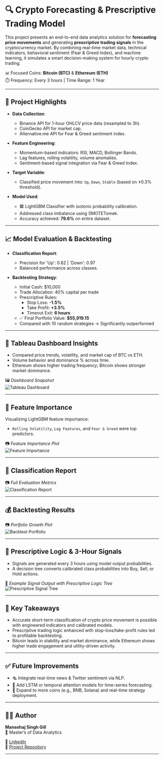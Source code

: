 # 🔍 Crypto Forecasting & Prescriptive Trading Model

This project presents an end-to-end data analytics solution for **forecasting price movements** and generating **prescriptive trading signals** in the cryptocurrency market. By combining real-time market data, technical indicators, behavioral sentiment (Fear & Greed Index), and machine learning, it simulates a smart decision-making system for hourly crypto trading.

 📊 Focused Coins: **Bitcoin (BTC)** & **Ethereum (ETH)**  
 ⏱️ Frequency: Every 3 hours | Time Range: 1 Year

---

## 🧠 Project Highlights

- **Data Collection**:
  - Binance API for 1-hour OHLCV price data (resampled to 3h).
  - CoinGecko API for market cap.
  - Alternative.me API for Fear & Greed sentiment index.
  
- **Feature Engineering**:
  - Momentum-based indicators: RSI, MACD, Bollinger Bands.
  - Lag features, rolling volatility, volume anomalies.
  - Sentiment-based signal integration via Fear & Greed Index.

- **Target Variable**:
  - Classified price movement into: `Up`, `Down`, `Stable` (based on ±0.3% threshold).

- **Model Used**:
  - 🟩 LightGBM Classifier with isotonic probability calibration.
  - Addressed class imbalance using SMOTETomek.
  - Accuracy achieved: **79.6%** on entire dataset.

---

## 📈 Model Evaluation & Backtesting

- **Classification Report**:
  - Precision for 'Up': 0.82 | 'Down': 0.97
  - Balanced performance across classes.

- **Backtesting Strategy**:
  - Initial Cash: $10,000
  - Trade Allocation: 40% capital per trade
  - Prescriptive Rules:  
    - Stop Loss: **-1.5%**  
    - Take Profit: **+3.5%**  
    - Timeout Exit: **6 hours**
  - ✅ Final Portfolio Value: **$55,919.15**
  - Compared with 10 random strategies → Significantly outperformed

---

## 📌 Tableau Dashboard Insights

- Compared price trends, volatility, and market cap of BTC vs ETH.
- Volume behavior and dominance % across time.
- Ethereum shows higher trading frequency; Bitcoin shows stronger market dominance.

🖼️ _Dashboard Snapshot_  
![Tableau Dashboard](Images/tableau_dashboard.png)

---

## 🧠 Feature Importance

Visualizing LightGBM feature importance:  
- `Rolling Volatility`, `Lag Features`, and `Fear & Greed` were top predictors.

📷 _Feature Importance Plot_  
![Feature Importance](Images/feature_importance.png)

---

## 🧪 Classification Report

📷 _Full Evaluation Metrics_  
![Classification Report](Images/classification_report.png)

---

## 💰 Backtesting Results

📷 _Portfolio Growth Plot_  
![Backtest Portfolio](Images/backtest_portfolio.png)

---

## 🤖 Prescriptive Logic & 3-Hour Signals

- Signals are generated every 3 hours using model output probabilities.
- A decision tree converts calibrated class probabilities into Buy, Sell, or Hold actions.

📌 _Example Signal Output with Prescriptive Logic Tree_  
![Prescriptive Signal Tree](Images/prescriptive_tree.png)

---

## 📌 Key Takeaways

- Accurate short-term classification of crypto price movement is possible with engineered indicators and calibrated models.
- Prescriptive trading logic enhanced with stop-loss/take-profit rules led to profitable backtesting.
- Bitcoin leads in stability and market dominance, while Ethereum shows higher trade engagement and utility-driven activity.

---

## ✅ Future Improvements

- 🗞️ Integrate real-time news & Twitter sentiment via NLP.
- 🧠 Add LSTM or temporal attention models for time-series forecasting.
- 🧪 Expand to more coins (e.g., BNB, Solana) and real-time strategy deployment.

---

## 👨‍💻 Author

**Mansehaj Singh Gill**  
📖 Master’s of Data Analytics

🔗 [LinkedIn](https://www.linkedin.com/in/mansehaj-singh-gill-333a82277)  
📂 [Project Repository](https://github.com/Mansehajgill/crypto-forecasting-prescriptive-model)

---

